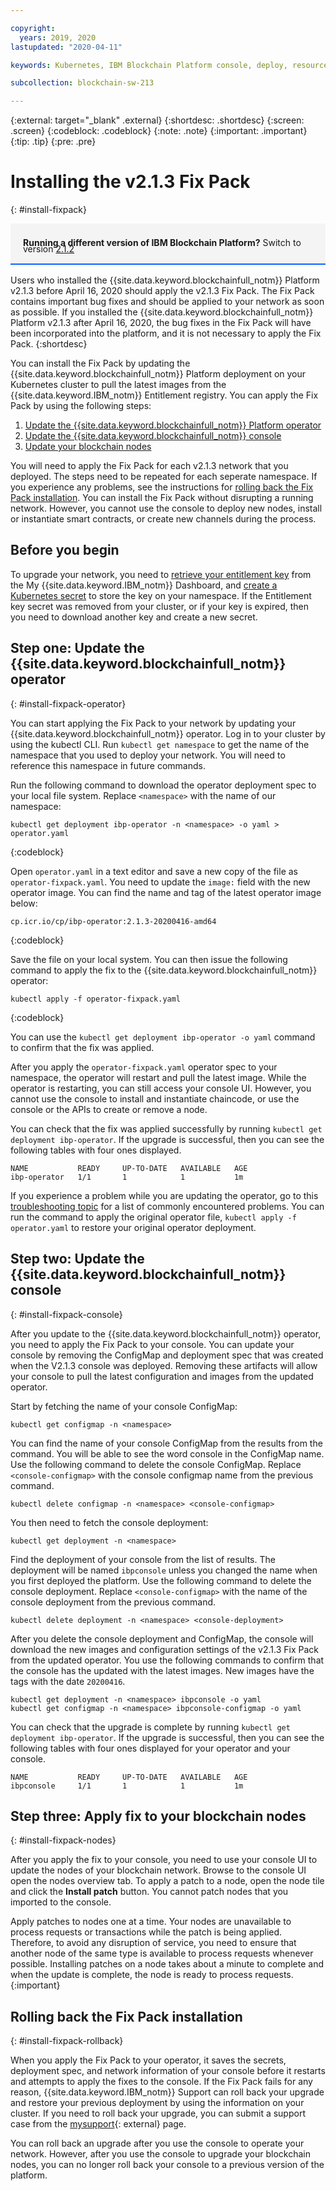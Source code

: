```yaml
---

copyright:
  years: 2019, 2020
lastupdated: "2020-04-11"

keywords: Kubernetes, IBM Blockchain Platform console, deploy, resource requirements, storage, parameters

subcollection: blockchain-sw-213

---
```


{:external: target="_blank" .external}
{:shortdesc: .shortdesc}
{:screen: .screen}
{:codeblock: .codeblock}
{:note: .note}
{:important: .important}
{:tip: .tip}
{:pre: .pre}

# Installing the v2.1.3 Fix Pack
{: #install-fixpack}

<div style="background-color: #f4f4f4; padding-left: 20px; border-bottom: 2px solid #0f62fe; padding-top: 12px; padding-bottom: 4px; margin-bottom: 16px;">
  <p style="line-height: 10px;">
    <strong>Running a different version of IBM Blockchain Platform?</strong> Switch to version
    <a href="https://cloud.ibm.com/docs/blockchain-sw?topic=blockchain-sw-install-fixpack">2.1.2</a>
    </p>
</div>


Users who installed the {{site.data.keyword.blockchainfull_notm}} Platform v2.1.3 before April 16, 2020 should apply the v2.1.3 Fix Pack. The Fix Pack contains important bug fixes and should be applied to your network as soon as possible. If you installed the {{site.data.keyword.blockchainfull_notm}} Platform v2.1.3 after April 16, 2020, the bug fixes in the Fix Pack will have been incorporated into the platform, and it is not necessary to apply the Fix Pack.
{:shortdesc}

You can install the Fix Pack by updating the {{site.data.keyword.blockchainfull_notm}} Platform deployment on your Kubernetes cluster to pull the latest images from the {{site.data.keyword.IBM_notm}} Entitlement registry. You can apply the Fix Pack by using the following steps:

1. [Update the {{site.data.keyword.blockchainfull_notm}} Platform operator](#install-fixpack-operator)
2. [Update the {{site.data.keyword.blockchainfull_notm}} console](#install-fixpack-console)
3. [Update your blockchain nodes](#install-fixpack-nodes)

You will need to apply the Fix Pack for each v2.1.3 network that you deployed. The steps need to be repeated for each seperate namespace. If you experience any problems, see the instructions for [rolling back the Fix Pack installation](#upgrade-k8-rollback). You can install the Fix Pack without disrupting a running network. However, you cannot use the console to deploy new nodes, install or instantiate smart contracts, or create new channels during the process.

## Before you begin

To upgrade your network, you need to [retrieve your entitlement key](/docs/blockchain-sw-213?topic=blockchain-sw-213-deploy-k8#deploy-k8-entitlement-key) from the My {{site.data.keyword.IBM_notm}} Dashboard, and [create a Kubernetes secret](/docs/blockchain-sw-213?topic=blockchain-sw-213-deploy-k8#deploy-k8-docker-registry-secret) to store the key on your namespace. If the Entitlement key secret was removed from your cluster, or if your key is expired, then you need to download another key and create a new secret.

## Step one: Update the {{site.data.keyword.blockchainfull_notm}} operator
{: #install-fixpack-operator}

You can start applying the Fix Pack to your network by updating your {{site.data.keyword.blockchainfull_notm}} operator. Log in to your cluster by using the kubectl CLI. Run `kubectl get namespace` to get the name of the namespace that you used to deploy your network. You will need to reference this namespace in future commands.

Run the following command to download the operator deployment spec to your local file system. Replace `<namespace>` with the name of our namespace:
```
kubectl get deployment ibp-operator -n <namespace> -o yaml > operator.yaml
```
{:codeblock}

Open `operator.yaml` in a text editor and save a new copy of the file as `operator-fixpack.yaml`. You need to update the `image:` field with the new operator image. You can find the name and tag of the latest operator image below:
```
cp.icr.io/cp/ibp-operator:2.1.3-20200416-amd64
```
{:codeblock}

Save the file on your local system. You can then issue the following command to apply the fix to the {{site.data.keyword.blockchainfull_notm}} operator:
```
kubectl apply -f operator-fixpack.yaml
```
{:codeblock}

You can use the `kubectl get deployment ibp-operator -o yaml` command to confirm that the fix was applied.

After you apply the `operator-fixpack.yaml` operator spec to your namespace, the operator will restart and pull the latest image. While the operator is restarting, you can still access your console UI. However, you cannot use the console to install and instantiate chaincode, or use the console or the APIs to create or remove a node.

You can check that the fix was applied successfully by running `kubectl get deployment ibp-operator`. If the upgrade is successful, then you can see the following tables with four ones displayed.
```
NAME           READY     UP-TO-DATE   AVAILABLE   AGE
ibp-operator   1/1       1            1           1m
```

If you experience a problem while you are updating the operator, go to this [troubleshooting topic](/docs/blockchain-sw-213?topic=blockchain-sw-213-ibp-v2-troubleshooting#ibp-v2-troubleshooting-deployment-cr) for a list of commonly encountered problems. You can run the command to apply the original operator file, `kubectl apply -f operator.yaml` to restore your original operator deployment.

## Step two: Update the {{site.data.keyword.blockchainfull_notm}} console
{: #install-fixpack-console}

After you update to the {{site.data.keyword.blockchainfull_notm}} operator, you need to apply the Fix Pack to your console. You can update your console by removing the ConfigMap and deployment spec that was created when the V2.1.3 console was deployed. Removing these artifacts will allow your console to pull the latest configuration and images from the updated operator.

Start by fetching the name of your console ConfigMap:

```
kubectl get configmap -n <namespace>
```
You can find the name of your console ConfigMap from the results from the command. You will be able to see the word console in the ConfigMap name. Use the following command to delete the console ConfigMap. Replace `<console-configmap>` with the console configmap name from the previous command.
```
kubectl delete configmap -n <namespace> <console-configmap>
```

You then need to fetch the console deployment:
```
kubectl get deployment -n <namespace>
```
Find the deployment of your console from the list of results. The deployment will be named `ibpconsole` unless you changed the name when you first deployed the platform. Use the following command to delete the console deployment. Replace `<console-configmap>` with the name of the console deployment from the previous command.
```
kubectl delete deployment -n <namespace> <console-deployment>
```

After you delete the console deployment and ConfigMap, the console will download the new images and configuration settings of the v2.1.3 Fix Pack from the updated operator. You use the following commands to confirm that the console has the updated with the latest images. New images have the tags with the date `20200416`.
```
kubectl get deployment -n <namespace> ibpconsole -o yaml
kubectl get configmap -n <namespace> ibpconsole-configmap -o yaml
```


You can check that the upgrade is complete by running `kubectl get deployment ibp-operator`. If the upgrade is successful, then you can see the following tables with four ones displayed for your operator and your console.
```
NAME           READY     UP-TO-DATE   AVAILABLE   AGE
ibpconsole     1/1       1            1           1m
```

## Step three: Apply fix to your blockchain nodes
{: #install-fixpack-nodes}

After you apply the fix to your console, you need to use your console UI to update the nodes of your blockchain network. Browse to the console UI open the nodes overview tab. To apply a patch to a node, open the node tile and click the **Install patch** button. You cannot patch nodes that you imported to the console.

Apply patches to nodes one at a time. Your nodes are unavailable to process requests or transactions while the patch is being applied. Therefore, to avoid any disruption of service, you need to ensure that another node of the same type is available to process requests whenever possible. Installing patches on a node takes about a minute to complete and when the update is complete, the node is ready to process requests.
{:important}

## Rolling back the Fix Pack installation
{: #install-fixpack-rollback}

When you apply the Fix Pack to your operator, it saves the secrets, deployment spec, and network information of your console before it restarts and attempts to apply the fixes to the console. If the Fix Pack fails for any reason, {{site.data.keyword.IBM_notm}} Support can roll back your upgrade and restore your previous deployment by using the information on your cluster. If you need to roll back your upgrade, you can submit a support case from the [mysupport](https://www.ibm.com/support/pages/support-ibm-blockchain-platform-v21x){: external} page.

You can roll back an upgrade after you use the console to operate your network. However, after you use the console to upgrade your blockchain nodes, you can no longer roll back your console to a previous version of the platform.
